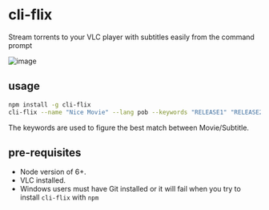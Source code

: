 # cli-flix

Stream torrents to your VLC player with subtitles easily from the command prompt

![image](https://cloud.githubusercontent.com/assets/771129/20242941/7952cbfe-a928-11e6-98e8-96b4665702e9.png)

## usage
```sh
npm install -g cli-flix
cli-flix --name "Nice Movie" --lang pob --keywords "RELEASE1" "RELEASE2"
```

The keywords are used to figure the best match between Movie/Subtitle.

## pre-requisites

- Node version of 6+.
- VLC installed.
- Windows users must have Git installed or it will fail when you try to install `cli-flix` with `npm`